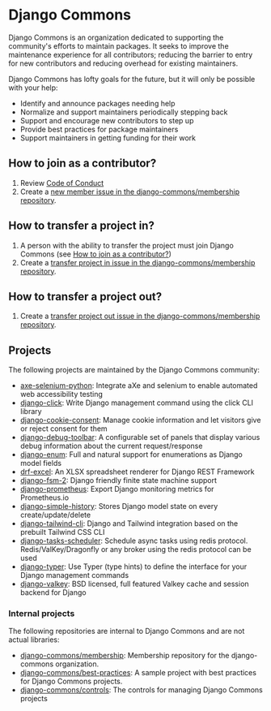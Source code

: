 # Django Commons

Django Commons is an organization dedicated to supporting the community's efforts to maintain packages. It seeks to improve the maintenance experience for all contributors; reducing the barrier to entry for new contributors and reducing overhead for existing maintainers.

Django Commons has lofty goals for the future, but it will only be possible with your help:

- Identify and announce packages needing help
- Normalize and support maintainers periodically stepping back
- Support and encourage new contributors to step up
- Provide best practices for package maintainers
- Support maintainers in getting funding for their work

## How to join as a contributor?

1. Review [Code of Conduct](https://github.com/django-commons/membership/blob/main/CODE_OF_CONDUCT.md)
2. Create a [new member issue in the django-commons/membership repository](https://github.com/django-commons/membership/issues/new/choose).

## How to transfer a project in?

1. A person with the ability to transfer the project must join Django Commons (see [How to join as a contributor?](https://github.com/django-commons/membership#how-to-join-as-a-contributor))
2. Create a [transfer project in issue in the django-commons/membership repository](https://github.com/django-commons/membership/issues/new/choose).

## How to transfer a project out?

1. Create a [transfer project out issue in the django-commons/membership repository](https://github.com/django-commons/membership/issues/new/choose).

## Projects

The following projects are maintained by the Django Commons community:

- [axe-selenium-python](https://github.com/django-commons/axe-selenium-python): Integrate aXe and selenium to enable automated web accessibility testing
- [django-click](https://github.com/django-commons/django-click): Write Django management command using the click CLI library
- [django-cookie-consent](https://github.com/django-commons/django-cookie-consent): Manage cookie information and let visitors give or reject consent for them
- [django-debug-toolbar](https://github.com/django-commons/django-debug-toolbar): A configurable set of panels that display various debug information about the current request/response
- [django-enum](https://github.com/django-commons/django-enum): Full and natural support for enumerations as Django model fields
- [drf-excel](https://github.com/django-commons/drf-excel): An XLSX spreadsheet renderer for Django REST Framework
- [django-fsm-2](https://github.com/django-commons/django-fsm-2): Django friendly finite state machine support
- [django-prometheus](https://github.com/django-commons/django-prometheus): Export Django monitoring metrics for Prometheus.io
- [django-simple-history](https://github.com/django-commons/django-simple-history): Stores Django model state on every create/update/delete
- [django-tailwind-cli](https://github.com/django-commons/django-tailwind-cli): Django and Tailwind integration based on the prebuilt Tailwind CSS CLI
- [django-tasks-scheduler](https://github.com/django-commons/django-tasks-scheduler): Schedule async tasks using redis protocol. Redis/ValKey/Dragonfly or any broker using the redis protocol can be used
- [django-typer](https://github.com/django-commons/django-typer): Use Typer (type hints) to define the interface for your Django management commands
- [django-valkey](https://github.com/django-commons/django-valkey): BSD licensed, full featured Valkey cache and session backend for Django

### Internal projects

The following repositories are internal to Django Commons and are not actual libraries:

- [django-commons/membership](https://github.com/django-commons/membership): Membership repository for the django-commons organization.
- [django-commons/best-practices](https://github.com/django-commons/best-practices): A sample project with best practices for Django Commons projects.
- [django-commons/controls](https://github.com/django-commons/controls): The controls for managing Django Commons projects
